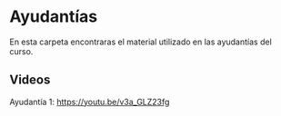 
# Ayudantías

En esta carpeta encontraras el material utilizado en las ayudantías del curso.

## Videos

Ayudantía 1: https://youtu.be/v3a_GLZ23fg
